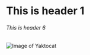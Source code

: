 # This is header 1

###### This is header 6

![Image of Yaktocat](https://octodex.github.com/images/yaktocat.png)
